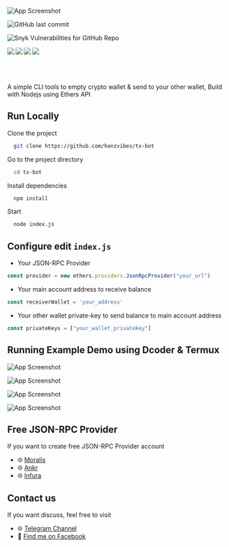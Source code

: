 ![App Screenshot](https://github.com/hanzvibes/tx-bot/raw/main/assets/logo_tx.png)

![GitHub last commit](https://img.shields.io/github/last-commit/hanzvibes/tx-bot?style=for-the-badge)

![Snyk Vulnerabilities for GitHub Repo](https://img.shields.io/snyk/vulnerabilities/github/hanzvibes/tx-bot?style=for-the-badge)

<img align="left" src="https://img.shields.io/github/stars/hanzvibes/tx-bot?style=for-the-badge">
<img align="center" src="https://img.shields.io/github/forks/hanzvibes/tx-bot?style=for-the-badge">
<img align="left" src="https://img.shields.io/github/watchers/hanzvibes/tx-bot?style=for-the-badge">
<img align="left" src="https://img.shields.io/github/package-json/dependency-version/hanzvibes/tx-bot/ethers?style=for-the-badge">

\
\
\
A simple CLI tools to empty crypto wallet & send to your other wallet, Build with Nodejs using Ethers API


## Run Locally

Clone the project

```bash
  git clone https://github.com/hanzvibes/tx-bot
```

Go to the project directory

```bash
  cd tx-bot
```

Install dependencies

```bash
  npm install
```

Start

```bash
  node index.js
```


## Configure edit ```index.js```

* Your JSON-RPC Provider

```javascript
const provider = new ethers.providers.JsonRpcProvider("your_url")
```

* Your main account address to receive balance

```javascript
const receiverWallet = 'your_address'
```

* Your other wallet private-key to send balance to main account address

```javascript
const privateKeys = ["your_wallet_privatekey"]
```
## Running Example Demo using Dcoder & Termux

![App Screenshot](https://github.com/hanzvibes/tx-bot/raw/main/assets/termux1.png)

![App Screenshot](https://github.com/hanzvibes/tx-bot/raw/main/assets/termux2.png)

![App Screenshot](https://github.com/hanzvibes/tx-bot/raw/main/assets/dcoder1.png)

![App Screenshot](https://github.com/hanzvibes/tx-bot/raw/main/assets/dcoder2.png)

## Free JSON-RPC Provider

If you want to create free JSON-RPC Provider account

- 🌐 [Moralis](https://moralis.io/)
- 🌐 [Ankr](https://ankr.com/)
- 🌐 [Infura](https://infura.io/)


## Contact us

If you want discuss, feel free to visit

- 🌐 [Telegram Channel](https://t.me/whendistriser)
- 👥 [Find me on Facebook](https://fb.me/4RAEHAN/)

